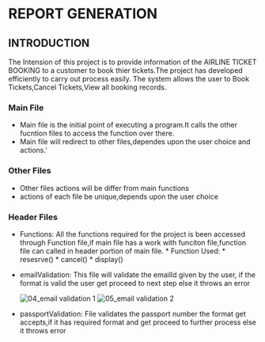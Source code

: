 # REPORT GENERATION

## INTRODUCTION
The Intension of this project is to provide information of the AIRLINE TICKET BOOKING to a customer to book thier tickets.The project has developed efficiently to carry out process easily.
The system allows the user to Book Tickets,Cancel Tickets,View all booking records.

### Main File
  * Main file is the initial point of executing a program.It calls the other fucntion files to access the function over there.
  * Main file will redirect to other files,dependes upon the user choice and actions.'
  
### Other Files

  * Other files actions will be differ from main functions
  * actions of each file be unique,depends upon the user choice
  
### Header Files

  * Functions:
              All the functions required for the project is been accessed through Function file,if main file has a work with funciton file,function file can called in header portion of main file.
                * Function Used:
                            * resesrve()
                            * cancel()
                            * display()
  * emailValidation:
               This file will validate the emailId given by the user, if the format is valid the user get proceed to next step else it throws an error
              
     ![04_email validation 1](https://user-images.githubusercontent.com/66021448/161214033-ed00ec1b-6228-42e0-a45a-e03d4125e1eb.png) 
     ![05_email validation 2](https://user-images.githubusercontent.com/66021448/161214043-6d5a1f93-1a51-4e1a-89fc-5cbb29cf794a.png)
  * passportValidation:
               File validates the passport number the format get accepts,if it has required format and get proceed to further process else it throws error
  
  
                    
  
